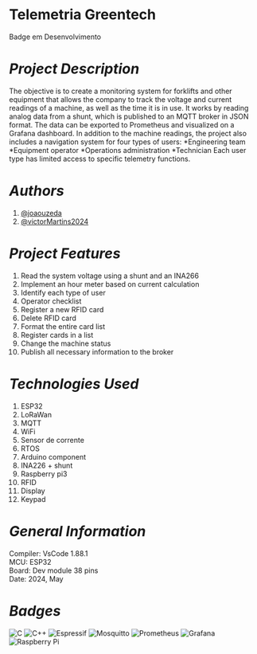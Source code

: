 # **Telemetria Greentech**
Badge em Desenvolvimento

# *Project Description*
The objective is to create a monitoring system for forklifts and other equipment that allows the company to track the voltage and current readings of a machine, as well as the time it is in use. It works by reading analog data from a shunt, which is published to an MQTT broker in JSON format. The data can be exported to Prometheus and visualized on a Grafana dashboard. In addition to the machine readings, the project also includes a navigation system for four types of users:
    *Engineering team
    *Equipment operator
    *Operations administration
    *Technician
Each user type has limited access to specific telemetry functions.


# *Authors*
1. [@joaouzeda](https://github.com/joaouzeda)
2. [@victorMartins2024](https://github.com/victorMartins2024)

# *Project Features*

1. Read the system voltage using a shunt and an INA266
2. Implement an hour meter based on current calculation
3. Identify each type of user
4. Operator checklist
5. Register a new RFID card
6. Delete RFID card
7. Format the entire card list
8. Register cards in a list
9. Change the machine status
10. Publish all necessary information to the broker


# *Technologies Used*
1. ESP32 
2. LoRaWan
3. MQTT
4. WiFi
5. Sensor de corrente
6. RTOS
7. Arduino component
9. INA226 + shunt
10. Raspberry pi3
11. RFID
12. Display
13. Keypad

# *General Information*

Compiler: VsCode 1.88.1  <br/>
MCU: ESP32  <br/>
Board: Dev module 38 pins <br/>
Date: 2024, May <br/>

# *Badges*

![C](https://img.shields.io/badge/c-%2300599C.svg?style=for-the-badge&logo=c&logoColor=white)
![C++](https://img.shields.io/badge/c++-%2300599C.svg?style=for-the-badge&logo=c%2B%2B&logoColor=white)
![Espressif](https://img.shields.io/badge/espressif-E7352C.svg?style=for-the-badge&logo=espressif&logoColor=white)
![Mosquitto](https://img.shields.io/badge/mosquitto-%233C5280.svg?style=for-the-badge&logo=eclipsemosquitto&logoColor=white)
![Prometheus](https://img.shields.io/badge/Prometheus-E6522C?style=for-the-badge&logo=Prometheus&logoColor=white)
![Grafana](https://img.shields.io/badge/grafana-%23F46800.svg?style=for-the-badge&logo=grafana&logoColor=white)
![Raspberry Pi](https://img.shields.io/badge/-RaspberryPi-C51A4A?style=for-the-badge&logo=Raspberry-Pi)

